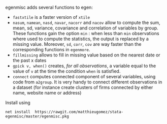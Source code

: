 egenmisc adds several functions to egen:
- `fastxtile` is a faster version of `xtile`
- `nasum`, `namean`, `nasd`, `navar`,   `nacorr` and `nacov` allow to compute the sum, mean, sd, variance, covariance and correlation of variables by group. These functions gain the option `min` : when less than `min` observations where used to compute the statistics, the output is replaced by a missing value. Moreover, `sd`, `corr`, `cov` are way faster than the corresponding functions in `egenmore`.
- `fillmissing` allows to fill in missing value based on the nearest date or the past x dates
- `gpick v, when()` creates, *for all observations*, a variable equal to the value of `v` at the time the condition `when` is satisfied. 
- `connect` computes connected component of several variables, using code from `a2group`. It is very handy to connect different observations in a dataset (for instance create clusters of firms connected by either name, website name or address)


Install using 
```
net install  https://rawgit.com/matthieugomez/stata-egenmisc/master/egenmisc.pkg
```